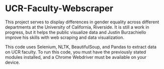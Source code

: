 # UCR-Faculty-Webscraper
This project serves to display differences in gender equality across different departments at the University of California, Riverside.
It is still a work in progress, but it helps the public visualize data and Justin Burzachiello improve his skills with web scraping and data visualization.

This code uses Selenium, NLTK, BeautifulSoup, and Pandas to extract data on UCR faculty.
To run this code, you must have the previously stated modules installed, and a Chrome Webdriver must be available on your device.

